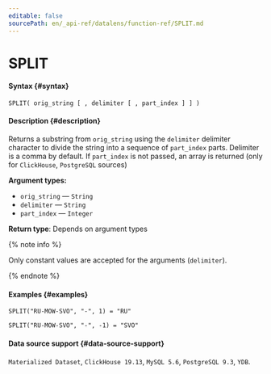 ```yaml
---
editable: false
sourcePath: en/_api-ref/datalens/function-ref/SPLIT.md
---
```


# SPLIT



#### Syntax {#syntax}


```
SPLIT( orig_string [ , delimiter [ , part_index ] ] )
```

#### Description {#description}
Returns a substring from `orig_string` using the `delimiter` delimiter character to divide the string into a sequence of `part_index` parts. Delimiter is a comma by default. If `part_index` is not passed, an array is returned (only for `ClickHouse`, `PostgreSQL` sources)

**Argument types:**
- `orig_string` — `String`
- `delimiter` — `String`
- `part_index` — `Integer`


**Return type**: Depends on argument types

{% note info %}

Only constant values are accepted for the arguments (`delimiter`).

{% endnote %}


#### Examples {#examples}

```
SPLIT("RU-MOW-SVO", "-", 1) = "RU"
```

```
SPLIT("RU-MOW-SVO", "-", -1) = "SVO"
```


#### Data source support {#data-source-support}

`Materialized Dataset`, `ClickHouse 19.13`, `MySQL 5.6`, `PostgreSQL 9.3`, `YDB`.
